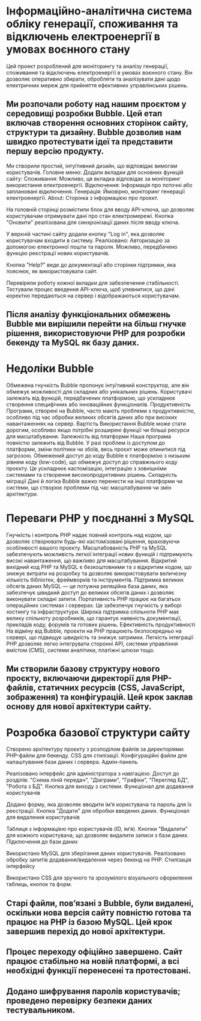 # Інформаційно-аналітична система обліку генерації, споживання та відключень електроенергії в умовах воєнного стану

Цей проект розроблений для моніторингу та аналізу генерації, споживання та відключень електроенергії в умовах воєнного стану. Він дозволяє оперативно збирати, обробляти та аналізувати дані щодо електричних мереж для прийняття ефективних управлінських рішень.

##  Ми розпочали роботу над нашим проєктом у середовищі розробки Bubble. Цей етап включав створення основних сторінок сайту, структури та дизайну. Bubble дозволив нам швидко протестувати ідеї та представити першу версію продукту.

Ми створили простий, інтуїтивний дизайн, що відповідає вимогам користувачів.
Головне меню: Додали вкладки для основних функцій сайту:
Споживання: Можливо, ця вкладка відповідає за моніторинг використання електроенергії.
Відключення: Інформація про поточні або заплановані відключення.
Генерація: Ймовірно, моніторинг генерації електроенергії.
About: Сторінка з інформацією про проєкт.

На головній сторінці розмістили блок для вводу API-ключа, що дозволяє користувачам отримувати дані про стан електромережі. Кнопка "Оновити" реалізована для синхронізації даних після вводу ключа.

У верхній частині сайту додали кнопку "Log in", яка дозволяє користувачам входити в систему. Реалізовано: Авторизацію за допомогою електронної пошти та пароля. Можливо, передбачено функцію реєстрації нових користувачів.

Кнопка "Help?" веде до документації або сторінки підтримки, яка пояснює, як використовувати сайт.

Перевіряли роботу кожної вкладки для забезпечення стабільності. Тестували процес введення API-ключа, щоб упевнитися, що дані коректно передаються на сервер і відображаються користувачам.

## Після аналізу функціональних обмежень Bubble ми вирішили перейти на більш гнучке рішення, використовуючи PHP для розробки бекенду та MySQL як базу даних.
# Недоліки Bubble
Обмежена гнучкість
Bubble пропонує інтуїтивний конструктор, але він обмежує можливості для складних або унікальних рішень. Користувачі залежать від функцій, передбачених платформою, що ускладнює створення специфічних або інноваційних функціоналів.
Продуктивність
Програми, створені на Bubble, часто мають проблеми з продуктивністю, особливо під час обробки великих обсягів даних або при високих навантаженнях на сервер. Вартість
Використання Bubble може стати дорогим, особливо якщо потрібні розширені функції чи більші ресурси для масштабування. Залежність від платформи
Наша програма повністю залежить від Bubble. У разі проблем із доступом до платформи, зміни політики чи збоїв, весь проєкт може опинитися під загрозою. Обмежений доступ до коду
Bubble є платформою з низьким рівнем коду (low-code), що обмежує доступ до справжнього коду проєкту. Це ускладнює кастомізацію, інтеграцію з зовнішніми системами та створення високопродуктивних рішень. Складність міграції
Дані й логіка Bubble важко перенести на інші платформи чи системи, що створює проблеми під час масштабування чи змін архітектури.

# Переваги PHP у поєднанні з MySQL
Гнучкість і контроль
PHP надає повний контроль над кодом, що дозволяє створювати будь-які кастомізовані рішення, враховуючи особливості вашого проєкту. Масштабованість
PHP та MySQL забезпечують можливість легкої інтеграції нових функцій і підтримують високі навантаження, що важливо для масштабування. Відкритий вихідний код
PHP та MySQL є безкоштовними та з відкритим кодом, що знижує витрати на розробку та дозволяє використовувати величезну кількість бібліотек, фреймворків та інструментів. Підтримка великих обсягів даних
MySQL — це потужна реляційна база даних, яка забезпечує швидкий доступ до великих обсягів даних і дозволяє виконувати складні запити. Портативність
PHP працює на багатьох операційних системах і серверах. Це забезпечує гнучкість у виборі хостингу та інфраструктури. Широка підтримка спільноти
PHP має велику спільноту розробників, що гарантує наявність документації, прикладів коду, форумів та готових рішень. Ефективність продуктивності
На відміну від Bubble, проєкти на PHP працюють безпосередньо на сервері, що підвищує швидкість та знижує затримки. Легкість інтеграції
PHP дозволяє легко інтегрувати сторонні API, системи управління вмістом (CMS), системи аналітики, платіжні шлюзи тощо.

## Ми створили базову структуру нового проєкту, включаючи директорії для PHP-файлів, статичних ресурсів (CSS, JavaScript, зображення) та конфігурацій. Цей крок заклав основу для нової архітектури сайту.
# Розробка базової структури сайту
Створено архітектуру проєкту з розподілом файлів за директоріями: PHP-файли для бекенду. CSS для стилізації. Конфігураційні файли для налаштування бази даних і сервера. Адмін-панель

Реалізовано інтерфейс для адміністратора з навігацією: Доступ до розділів: "Схема ліній передач", "Діаграми", "Графіки", "Перегляд БД", "Робота з БД". Кнопка для виходу з системи. Функціонал для додавання користувачів

Додано форму, яка дозволяє вводити ім’я користувача та пароль для їх реєстрації. Кнопка "Додати" для обробки введених даних. Функціонал для видалення користувачів

Таблиця з інформацією про користувачів (ID, ім’я). Кнопки "Видалити" для кожного користувача, що дозволяє видалити записи з бази даних. Підключення до бази даних

Використано MySQL для зберігання даних користувачів. Реалізовано обробку запитів додавання/видалення через бекенд на PHP. Стилізація інтерфейсу

Використано CSS для зручного та зрозумілого візуального оформлення таблиць, кнопок та форм.

## Старі файли, пов’язані з Bubble, були видалені, оскільки нова версія сайту повністю готова та працює на PHP із базою MySQL. Цей крок завершив перехід до нової архітектури.

## Процес переходу офіційно завершено. Сайт працює стабільно на новій платформі, а всі необхідні функції перенесені та протестовані.

## Додано шифрування паролів користувачів; проведено перевірку безпеки даних тестувальником.




